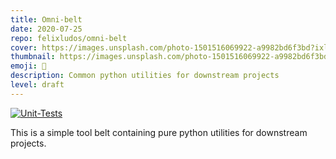 ```yaml
---
title: Omni-belt
date: 2020-07-25
repo: felixludos/omni-belt
cover: https://images.unsplash.com/photo-1501516069922-a9982bd6f3bd?ixlib=rb-1.2.1&q=85&fm=jpg&crop=entropy&cs=srgb&w=1440
thumbnail: https://images.unsplash.com/photo-1501516069922-a9982bd6f3bd?ixlib=rb-1.2.1&q=85&fm=jpg&crop=entropy&cs=srgb&w=480
emoji: 🔧
description: Common python utilities for downstream projects
level: draft
---
```


[![Unit-Tests](https://github.com/felixludos/omni-belt/actions/workflows/tests.yaml/badge.svg)](https://github.com/felixludos/omni-belt/actions/workflows/tests.yaml)

This is a simple tool belt containing pure python utilities for downstream projects.
